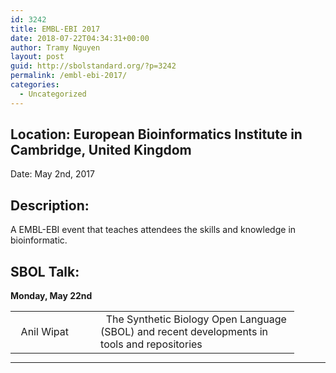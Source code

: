 ```yaml
---
id: 3242
title: EMBL-EBI 2017
date: 2018-07-22T04:34:31+00:00
author: Tramy Nguyen
layout: post
guid: http://sbolstandard.org/?p=3242
permalink: /embl-ebi-2017/
categories:
  - Uncategorized
---
```

## Location: European Bioinformatics Institute in Cambridge, United Kingdom  
Date: May 2nd, 2017  


## Description:

A EMBL-EBI event that teaches attendees the skills and knowledge in bioinformatic.  

## SBOL Talk:

**Monday, May 22nd**

<table style="width:90%;border-color:#fff;margin-bottom:0px">
  <tr>
    <td style="border-color:#fff; width:30%;">
      &nbsp; Anil Wipat
    </td>
    <td style="border-color:#fff">
      &nbsp; The Synthetic Biology Open Language (SBOL) and recent developments in tools and repositories
    </td>
  </tr>
</table>

****